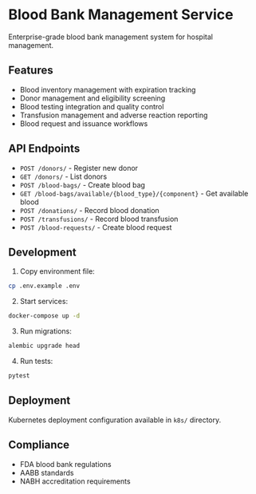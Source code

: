 # Blood Bank Management Service

Enterprise-grade blood bank management system for hospital management.

## Features
- Blood inventory management with expiration tracking
- Donor management and eligibility screening
- Blood testing integration and quality control
- Transfusion management and adverse reaction reporting
- Blood request and issuance workflows

## API Endpoints
- `POST /donors/` - Register new donor
- `GET /donors/` - List donors
- `POST /blood-bags/` - Create blood bag
- `GET /blood-bags/available/{blood_type}/{component}` - Get available blood
- `POST /donations/` - Record blood donation
- `POST /transfusions/` - Record blood transfusion
- `POST /blood-requests/` - Create blood request

## Development

1. Copy environment file:
```bash
cp .env.example .env
```

2. Start services:
```bash
docker-compose up -d
```

3. Run migrations:
```bash
alembic upgrade head
```

4. Run tests:
```bash
pytest
```

## Deployment

Kubernetes deployment configuration available in `k8s/` directory.

## Compliance

- FDA blood bank regulations
- AABB standards
- NABH accreditation requirements
